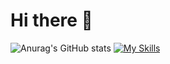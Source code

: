 

<!--
**LEESUSUSUSU/LEESUSUSUSU** is a ✨ _special_ ✨ repository because its `README.md` (this file) appears on your GitHub profile.

Here are some ideas to get you started:


- 🔭 I’m currently working on ...
- 🌱 I’m currently learning ...
- 👯 I’m looking to collaborate on ...
- 🤔 I’m looking for help with ...
- 💬 Ask me about ...
- 📫 How to reach me: ...
- 😄 Pronouns: ...
- ⚡ Fun fact: ...
-->


# Hi there 👋

![Anurag's GitHub stats](https://github-readme-stats.vercel.app/api?username=SuYeon&theme=flag-india&show_icons=true)
[![My Skills](https://skillicons.dev/icons?i=js,html,css,react,java,r,eclipse,git,&theme=light)](https://skillicons.dev)

